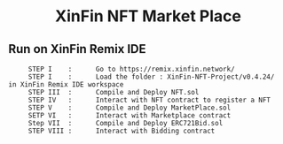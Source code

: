 <h1 align="center">XinFin NFT Market Place</h1>
                    
## Run on XinFin Remix IDE
         STEP I    :      Go to https://remix.xinfin.network/
         STEP I    :      Load the folder : XinFin-NFT-Project/v0.4.24/  in XinFin Remix IDE workspace
         STEP III  :      Compile and Deploy NFT.sol
         STEP IV   :      Interact with NFT contract to register a NFT
         STEP V    :      Compile and Deploy MarketPlace.sol
         SETP VI   :      Interact with Marketplace contract
         Step VII  :      Compile and Deploy ERC721Bid.sol
         STEP VIII :      Interact with Bidding contract


